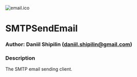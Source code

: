 ![email.ico](./EmailClient/Images/email.ico)

# SMTPSendEmail

### Author: Daniil Shipilin (daniil.shipilin@gmail.com)

### Description

The SMTP email sending client.
